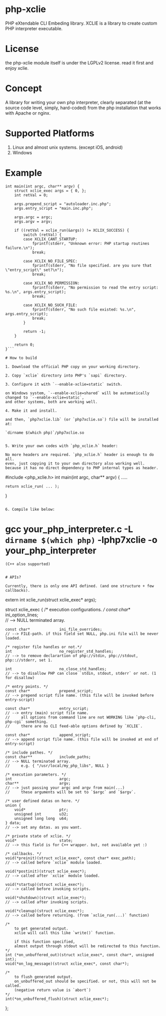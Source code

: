 # php-xclie

PHP eXtendable CLI Embeding library.
XCLIE is a library to create custom PHP interpreter executable.

# License

the php-xclie module itself is under the LGPLv2 license. read it first and enjoy xclie.

# Concept

A library for writing your own php interpreter, clearly separated 
(at the source code level, simply, hard-coded) from the php installation 
that works with Apache or nginx.

# Supported Platforms

1. Linux and almost unix systems. (except iOS, android)
2. Windows

# Example
```
int main(int argc, char** argv) {
	struct xclie_exec args = { 0, };
	int retVal = 0;

	args.prepend_script = "autoloader.inc.php";
	args.entry_script = "main.inc.php";

	args.argc = argc;
	args.argv = argv;

	if ((retVal = xclie_run(&args)) != XCLIX_SUCCESS) {
		switch (retVal) {
		case XCLIX_CANT_STARTUP:
			fprintf(stderr, "Unknown error: PHP startup routines failure.\n");
			break;

		case XCLIX_NO_FILE_SPEC:
			fprintf(stderr, "No file specified. are you sure that \"entry_script\" set?\n");
			break;

		case XCLIX_NO_PERMISSION:
			fprintf(stderr, "No permission to read the entry script: %s.\n", args.entry_script);
			break;

		case XCLIX_NO_SUCH_FILE:
			fprintf(stderr, "No such file existed: %s.\n", args.entry_script);
			break;
		}

		return -1;
	}

	return 0;
}```

# How to build

1. Download the official PHP copy on your working directory.

2. Copy `xclie` directory into PHP's `sapi` directory.

3. Configure it with `--enable-xclie=static` switch.

on Windows system, `--enable-xclie=shared` will be automatically changed to `--enable-xclie=static`,
and other systems, both are working well.

4. Make it and install.

and then, `php7xclie.lib` (or `php7xclie.so`) file will be installed at:
```
	`dirname $(which php)`/php7xclie.so
```

5. Write your own codes with `php_xclie.h` header:

No more headers are required. `php_xclie.h` header is enough to do all.
even, just copying it to your own directory also working well.
because it has no direct dependency to PHP internal types as header.
```
#include <php_xclie.h>
int main(int argc, char** argv) {
	.....

	return xclie_run( ... );
}

```

6. Compile like below:
```
# gcc your_php_interpreter.c -L `dirname $(which php)` -lphp7xclie -o your_php_interpreter
```
(C++ also supported)


# APIs?

Currently, there is only one API defined. (and one structure + few callbacks).

```
extern int xclie_run(struct xclie_exec* args);

struct xclie_exec {
	/* execution configurations. */
	const char**			ini_option_lines;		
	// --> NULL terminated array.

	const char*				ini_file_overrides;		
	// --> FILE-path. if this field set NULL, php.ini file will be never loaded.

	/* register file handles or not.*/
	int						no_register_std_handles;
	// --> to remove declarartion of php://stdin, php://stdout, php:://stderr, set 1.

	int						no_close_std_handles;
	// --> to disallow PHP can close `stdin, stdout, stderr` or not. (1 for disallow)
	
	/* entry points. */
	const char*				prepend_script;
	// --> prepend script file name. (this file will be invoked before entry-script)

	const char*				entry_script;
	// --> entry (main) script file name.
	//     all options from command line are not WORKING like `php-cli, php-cgi` something.
	//     there are no CLI feed-able options defined by `XCLIE`.

	const char*				append_script;
	// --> append script file name. (this file will be invoked at end of entry-script)

	/* include pathes. */
	const char**			include_paths;
	// --> NULL terminated array.
	//     e.g. { "/usr/local/my_php_libs", NULL }
	
	/* execution parameters. */
	int						argc;
	char**					argv;
	// --> just passing your argc and argv from main(...)
	//     these arguments will be set to `$argc` and `$argv`. 
	
	/* user defined datas on here. */
	union {
		void*				ptr;
		unsigned int		u32;
		unsigned long long	u64;
	} data;
	// --> set any datas. as you want.
	
	/* private state of xclie. */
	void*					state;
	// --> this field is for C++ wrapper. but, not available yet :)
	
	/* callbacks. */
	void(*preinit)(struct xclie_exec*, const char* exec_path);
	// --> called before `xclie` module loaded.

	void(*postinit)(struct xclie_exec*);
	// --> called after `xclie` module loaded.

	void(*startup)(struct xclie_exec*);
	// --> called before invoking scripts.

	void(*shutdown)(struct xclie_exec*);
	// --> called after invoking scripts.

	void(*cleanup)(struct xclie_exec*);
	// --> called before returning. (from `xclie_run(...)` function)

	/*
		to get generated output.
		xclie will call this like `write()` function.

		if this function specified,
		almost output through stdout will be redirected to this function.
	*/
	int (*on_unbuffered_out)(struct xclie_exec*, const char*, unsigned int);
	void(*on_log_message)(struct xclie_exec*, const char*);

	/*
		to flush generated output.
		on_unbuffered_out should be specified. or not, this will not be called.
		(negative return value is `abort`)
	*/
	int(*on_unbuffered_flush)(struct xclie_exec*);
};
```

